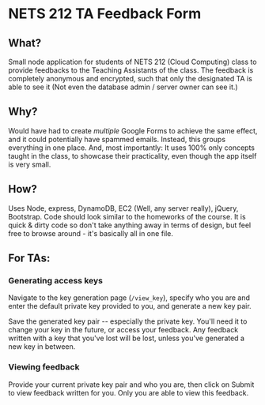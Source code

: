 # NETS 212 TA Feedback Form
## What?
Small node application for students of NETS 212 (Cloud Computing) class to provide feedbacks to the Teaching Assistants of the class.
The feedback is completely anonymous and encrypted, such that only the designated TA is able to see it (Not even the database admin / server owner can see it.)

## Why?
Would have had to create *multiple* Google Forms to achieve the same effect, and it could potentially have spammed emails.
Instead, this groups everything in one place. And, most importantly: It uses 100% only concepts taught in the class, to showcase their practicality, even though the app itself is very small.


## How? 
Uses Node, express, DynamoDB, EC2 (Well, any server really), jQuery, Bootstrap.
Code should look similar to the homeworks of the course.
It is quick & dirty code so don't take anything away in terms of design, but feel free to browse around - it's basically all in one file.

## For TAs:
### Generating access keys
Navigate to the key generation page (`/view_key`), specify who you are and enter the default private key provided to you, and generate a new key pair.

Save the generated key pair -- especially the private key. You'll need it to change your key in the future, or access your feedback.
Any feedback written with a key that you've lost will be lost, unless you've generated a new key in between.
### Viewing feedback

Provide your current private key pair and who you are, then click on Submit to view feedback written for you.
Only you are able to view this feedback.